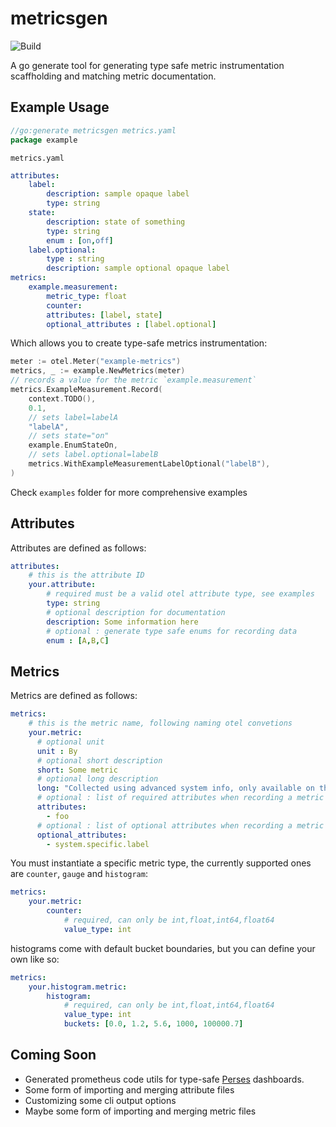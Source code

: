 # metricsgen

![Build](https://github.com/alexandreLamarre/metricsgen/actions/workflows/ci.yaml/badge.svg)

A go generate tool for generating type safe metric instrumentation scaffholding and matching metric documentation.

## Example Usage

```go
//go:generate metricsgen metrics.yaml
package example
```

`metrics.yaml`
```yaml
attributes:
    label:
        description: sample opaque label
        type: string
    state:
        description: state of something
        type: string
        enum : [on,off]
    label.optional:
        type : string
        description: sample optional opaque label
metrics:
    example.measurement:
        metric_type: float
        counter:
        attributes: [label, state]
        optional_attributes : [label.optional]
```

Which allows you to create type-safe metrics instrumentation:

```go
meter := otel.Meter("example-metrics")
metrics, _ := example.NewMetrics(meter)
// records a value for the metric `example.measurement`
metrics.ExampleMeasurement.Record(
    context.TODO(), 
    0.1, 
    // sets label=labelA
    "labelA",
    // sets state="on"
    example.EnumStateOn,
    // sets label.optional=labelB
    metrics.WithExampleMeasurementLabelOptional("labelB"),
)
```

Check `examples` folder for more comprehensive examples

## Attributes

Attributes are defined as follows:
```yaml
attributes:
    # this is the attribute ID
    your.attribute:
        # required must be a valid otel attribute type, see examples
        type: string
        # optional description for documentation
        description: Some information here
        # optional : generate type safe enums for recording data
        enum : [A,B,C]
```

## Metrics

Metrics are defined as follows:
```yaml
metrics:
    # this is the metric name, following naming otel convetions
    your.metric:
      # optional unit
      unit : By
      # optional short description
      short: Some metric
      # optional long description
      long: "Collected using advanced system info, only available on the following linux distros: Ubuntu"
      # optional : list of required attributes when recording a metric
      attributes:
        - foo
      # optional : list of optional attributes when recording a metric
      optional_attributes:
        - system.specific.label
```

You must instantiate a specific metric type, the currently supported ones are  `counter`, `gauge` and `histogram`:
```yaml
metrics:
    your.metric:
        counter:
            # required, can only be int,float,int64,float64
            value_type: int
```

histograms come with default bucket boundaries, but you can define your own like so:
```yaml
metrics:
    your.histogram.metric:
        histogram:
            # required, can only be int,float,int64,float64
            value_type: int
            buckets: [0.0, 1.2, 5.6, 1000, 100000.7]
```

## Coming Soon

- Generated prometheus code utils for type-safe [Perses](https://perses.dev/) dashboards.
- Some form of importing and merging attribute files
- Customizing some cli output options
- Maybe some form of importing and merging metric files
